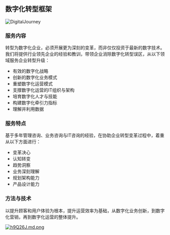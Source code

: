 ## 数字化转型框架



![DigitalJourney](https://z3.ax1x.com/2021/08/23/h9mG7T.png)

### 服务内容

转型为数字化企业，必须开展更为深刻的变革，而非仅仅投资于最新的数字技术。我们将提供行业领先企业的经验和教训，带领企业消除数字化转型误区，从以下领域服务企业转型升级：

* 有效的数字化战略
* 创新的数字化业务模式
* 重塑数字化运营模式
* 支撑数字化运营的IT组织与架构
* 培育数字化人才与技能
* 构建数字化牵引力指标
* 理解并利用数据

### 服务特点

基于多年管理咨询、业务咨询与IT咨询的经验，在协助企业转型变革过程中，着重从以下方面进行：

* 变革决心
* 认知转变
* 趋势洞察
* 业务深刻理解
* 规划架构能力
* 产品设计能力

### 方法与技术

以提升顾客和用户体验为根本，提升运营效率为基础，从数字化业务创新，到数字化营销，再到数字化运营的整体提升。

[![h9Q26J.md.png](https://z3.ax1x.com/2021/08/23/h9Q26J.md.png)](https://imgtu.com/i/h9Q26J)





